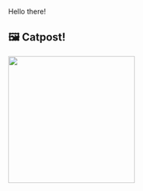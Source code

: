 Hello there!



## 🖼️ Catpost!

<sub>
    <img src="https://cdn2.thecatapi.com/images/KpgTlVsKk.jpg" height="256">
</sub>

